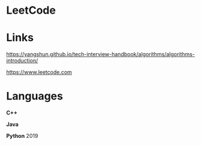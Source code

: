 # LeetCode

# Links
https://yangshun.github.io/tech-interview-handbook/algorithms/algorithms-introduction/

https://www.leetcode.com

# Languages
**C++**

**Java**

**Python**
2019



